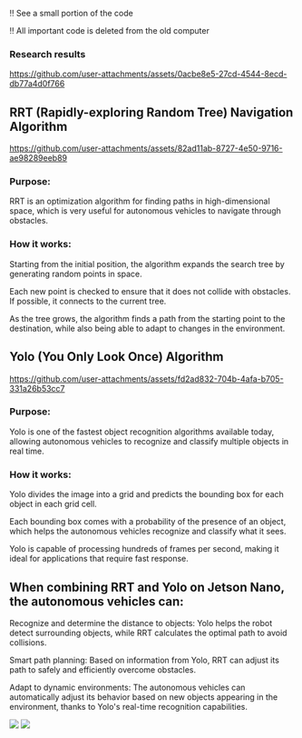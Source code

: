 :bangbang: See a small portion of the code

:bangbang: All important code is deleted from the old computer 
### Research results
https://github.com/user-attachments/assets/0acbe8e5-27cd-4544-8ecd-db77a4d0f766

## RRT (Rapidly-exploring Random Tree) Navigation Algorithm
https://github.com/user-attachments/assets/82ad11ab-8727-4e50-9716-ae98289eeb89

### Purpose: 
RRT is an optimization algorithm for finding paths in high-dimensional space, which is very useful for autonomous vehicles  to navigate through obstacles.
### How it works:
Starting from the initial position, the algorithm expands the search tree by generating random points in space.

Each new point is checked to ensure that it does not collide with obstacles. If possible, it connects to the current tree.

As the tree grows, the algorithm finds a path from the starting point to the destination, while also being able to adapt to changes in the environment.

## Yolo (You Only Look Once) Algorithm

https://github.com/user-attachments/assets/fd2ad832-704b-4afa-b705-331a26b53cc7

### Purpose: 
Yolo is one of the fastest object recognition algorithms available today, allowing autonomous vehicles to recognize and classify multiple objects in real time.
### How it works:
Yolo divides the image into a grid and predicts the bounding box for each object in each grid cell.

Each bounding box comes with a probability of the presence of an object, which helps the autonomous vehicles recognize and classify what it sees.

Yolo is capable of processing hundreds of frames per second, making it ideal for applications that require fast response.

## When combining RRT and Yolo on Jetson Nano, the autonomous vehicles can:
Recognize and determine the distance to objects: Yolo helps the robot detect surrounding objects, while RRT calculates the optimal path to avoid collisions.

Smart path planning: Based on information from Yolo, RRT can adjust its path to safely and efficiently overcome obstacles.

Adapt to dynamic environments: The autonomous vehicles can automatically adjust its behavior based on new objects appearing in the environment, thanks to Yolo's real-time recognition capabilities.

<img src="https://github.com/bathanh0309/Scientific-Research-RRT-Yolov3/blob/main/Picture1.png"> 

<img src="https://github.com/bathanh0309/Scientific-Research-RRT-Yolov3/blob/main/Picture2.png"> 



